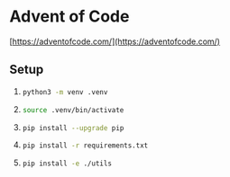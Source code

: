 # Advent of Code

[https://adventofcode.com/](https://adventofcode.com/)

## Setup

1. ```bash
   python3 -m venv .venv
   ```

2. ```bash
   source .venv/bin/activate
   ```

3. ```bash
   pip install --upgrade pip
   ```

4. ```bash
   pip install -r requirements.txt
   ```

5. ```bash
   pip install -e ./utils
   ```
